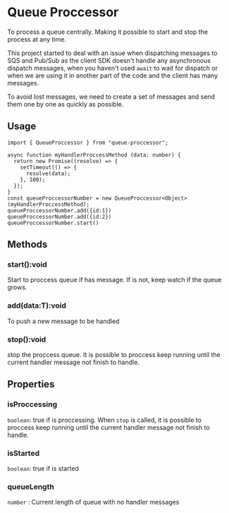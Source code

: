 # Queue Proccessor

To process a queue centrally. Making it possible to start and stop the process at any time.

This project started to deal with an issue when dispatching messages to SQS and Pub/Sub as the client SDK doesn't handle any asynchronous dispatch messages, when you haven't used `await` to wait for dispatch or when we are using it in another part of the code and the client has many messages.

To avoid lost messages, we need to create a set of messages and send them one by one as quickly as possible.

## Usage

```
import { QueueProccessor } from "queue-proccessor";

async function myHandlerProccessMethod (data: number) {
  return new Promise((resolve) => {
    setTimeout(() => {
      resolve(data);
    }, 100);
  });
}
const queueProccessorNumber = new QueueProccessor<Object>(myHandlerProccessMethod);
queueProccessorNumber.add({id:1})
queueProccessorNumber.add({id:2})
queueProccessorNumber.start()

```

## Methods

### start():void

Start to proccess queue if has message. If is not, keep watch if the queue grows.

### add(data:T):void

To push a new message to be handled

### stop():void

stop the proccess queue.
It is possible to proccess keep running until the current handler message not finish to handle.

## Properties

### isProccessing

`boolean`: true if is proccessing. When `stop` is called, it is possible to proccess keep running until the current handler message not finish to handle.

### isStarted

`boolean`: true if is started

### queueLength

`number` : Current length of queue with no handler messages
